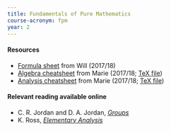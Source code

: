 ```yaml
---
title: Fundamentals of Pure Mathematics
course-acronym: fpm
year: 2
---
```


#### Resources

- [Formula sheet](resources/math2/fpm/FPM_Formula_Sheet.pdf) from Will (2017/18)
- [Algebra cheatsheet](resources/math2/fpm/fpm_algebra.pdf) from Marie (2017/18; [TeX file](https://github.com/mariegold/cheatsheets/tree/master/FPM/fpm_algebra))
- [Analysis cheatsheet](resources/math2/fpm/fpm_analysis.pdf) from Marie (2017/18; [TeX file](https://github.com/mariegold/cheatsheets/tree/master/FPM/fpm_analysis))

#### Relevant reading available online

- C. R. Jordan and D. A. Jordan, [*Groups*](https://discovered.ed.ac.uk/primo-explore/fulldisplay?docid=44UOE_ALMA51151056860002466&vid=44UOE_VU2&search_scope=default_scope&tab=default_tab&lang=en_US&context=L&isFrbr=true)
- K. Ross, [*Elementary Analysis*](https://discovered.ed.ac.uk/primo-explore/fulldisplay?docid=TN_cdi_askewsholts_vlebooks_9781461462712&vid=44UOE_VU2&search_scope=default_scope&tab=default_tab&lang=en_US&context=PC)
